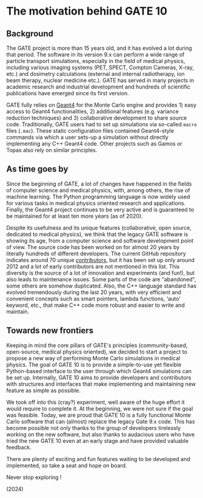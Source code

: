 # The motivation behind GATE 10

## Background

The GATE project is more than 15 years old, and it has evolved a lot during that period. The software in its version 9.x  can perform a wide range of particle transport simulations, especially in the field of medical physics, including various imaging systems (PET, SPECT, Compton Cameras, X-ray, etc.) and dosimetry calculations (external and internal radiotherapy, ion beam therapy, nuclear medicine etc.). GATE has served in many projects in academic research and industrial development and hundreds of scientific publications have emerged since its first version.

GATE fully relies on [Geant4](http://www.geant4.org) for the Monte Carlo engine and provides 1) easy access to Geant4 functionalities, 2) additional features (e.g. variance reduction techniques) and 3) collaborative development to share source code. Traditionally, GATE users had to set up simulations via so-called `macro` files (`.mac`). These static configuration files contained Geant4-style commands via which a user sets-up a simulation without directly implementing any C++ Geant4 code. Other projects such as Gamos or Topas also rely on similar principles.

## As time goes by
Since the beginning of GATE, a lot of changes have happened in the fields of computer science and medical physics, with, among others, the rise of machine learning. The Python programming language is now widely used for various tasks in medical physics oriented research and applications. Finally, the Geant4 project continues to be very active and is guaranteed to be maintained for at least ten more years (as of 2020).

Despite its usefulness and its unique features (collaborative, open source, dedicated to medical physics), we think that the legacy GATE software is showing its age, from a computer science and software development point of view. The source code has been worked on for almost 20 years by literally hundreds of different developers. The current GitHub repository indicates around 70 unique [contributors](https://github.com/OpenGATE/Gate/blob/develop/AUTHORS), but it has been set up only around 2012 and a lot of early contributors are not mentioned in this list. This diversity is the source of a lot of innovation and experiments (and fun!), but also leads to maintenance issues. Some parts of the code are "abandoned", some others are somehow duplicated. Also, the C++ language standard has evolved tremendously during the last 20 years, with very efficient and convenient concepts such as smart pointers, lambda functions, 'auto' keyword, etc., that make C++ code more robust and easier to write and maintain.

## Towards new frontiers
Keeping in mind the core pillars of GATE's  principles (community-based, open-source, medical physics oriented), we decided to start a project to propose a new way of performing Monte Carlo simulations in medical physics.
The goal of GATE 10 is to provide a simple-to-use yet flexible Python-based interface to the user through which Geant4 simulations can be set up. Internally, GATE 10 aims to provide developers and contributors with structures and interfaces that make implementing and maintaining new feature as simple as possible.

We took off into this (cray?) experiment, well aware of the huge effort it would require to complete it. At the beginning, we were not sure if the goal was feasible. Today, we are proud that GATE 10 is a fully functional Monte Carlo software that can (almost) replace the legacy Gate 9.x code. This has become possible not only thanks to the group of developers tirelessly working on the new software, but also thanks to audacious users who have tried the new GATE 10 even at an early stage and have provided valuable feedback.

There are plenty of exciting and fun features waiting to be developed and implemented, so take a seat and hope on board.

Never stop exploring !

(2024)

[//]: # ()
[//]: # (### Goals and features)

[//]: # ()
[//]: # ([//]: # &#40;The main goal of this project is to provide easy and flexible way to create Geant4-based Monte Carlo simulations for **medical physics**. User interface is completely renewed so that simulations are no more created from macro files but directly in Python.&#41;)
[//]: # ([//]: # &#40;Features:&#41;)
[//]: # ([//]: # &#40;- Python as 'macro' language&#41;)
[//]: # ([//]: # &#40;- Multithreading&#41;)
[//]: # ([//]: # &#40;- Native ITK image management&#41;)
[//]: # ([//]: # &#40;- Run on linux, mac &#40;and potentially, windows&#41;&#41;)
[//]: # ([//]: # &#40;- Install with one command &#40;`pip install opengate`&#41;&#41;)
[//]: # ()
[//]: # (The purpose of this software is to facilitate the creation of Geant4-based Monte Carlo simulations for medical physics using Python as the primary scripting language. The user interface has been redesigned to allow for direct creation of simulations in Python, rather than using macro files.)

[//]: # ()
[//]: # (Some key features of this software include:)

[//]: # ()
[//]: # (- Use of Python as the primary scripting language for creating simulations)

[//]: # (- Multithreading support for efficient simulation execution)

[//]: # (- Native integration with ITK for image management)

[//]: # (- Compatibility with Linux, Mac, and potentially Windows operating systems)

[//]: # (- Convenient installation via a single pip install opengate command)

[//]: # (- ...)

